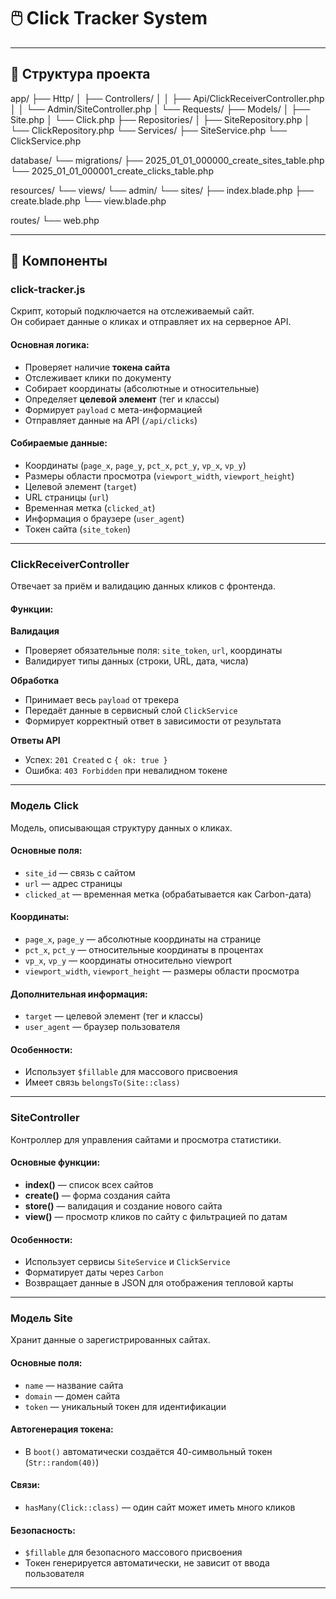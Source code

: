 # 🖱️ Click Tracker System

---

## 📂 Структура проекта

app/
 ├── Http/
 │    ├── Controllers/
 │    │    ├── Api/ClickReceiverController.php
 │    │    └── Admin/SiteController.php
 │    └── Requests/
 ├── Models/
 │    ├── Site.php
 │    └── Click.php
 ├── Repositories/
 │    ├── SiteRepository.php
 │    └── ClickRepository.php
 └── Services/
      ├── SiteService.php
      └── ClickService.php

database/
 └── migrations/
      ├── 2025_01_01_000000_create_sites_table.php
      └── 2025_01_01_000001_create_clicks_table.php

resources/
 └── views/
      └── admin/
           └── sites/
                ├── index.blade.php
                ├── create.blade.php
                └── view.blade.php

routes/
 └── web.php
 
 ---
 
 ## 🧩 Компоненты

### click-tracker.js

Скрипт, который подключается на отслеживаемый сайт.  
Он собирает данные о кликах и отправляет их на серверное API.

#### Основная логика:
- Проверяет наличие **токена сайта**
- Отслеживает клики по документу
- Собирает координаты (абсолютные и относительные)
- Определяет **целевой элемент** (тег и классы)
- Формирует `payload` с мета-информацией
- Отправляет данные на API (`/api/clicks`)

#### Собираемые данные:
- Координаты (`page_x`, `page_y`, `pct_x`, `pct_y`, `vp_x`, `vp_y`)
- Размеры области просмотра (`viewport_width`, `viewport_height`)
- Целевой элемент (`target`)
- URL страницы (`url`)
- Временная метка (`clicked_at`)
- Информация о браузере (`user_agent`)
- Токен сайта (`site_token`)

---

### ClickReceiverController

Отвечает за приём и валидацию данных кликов с фронтенда.

#### Функции:
**Валидация**
- Проверяет обязательные поля: `site_token`, `url`, координаты
- Валидирует типы данных (строки, URL, дата, числа)

**Обработка**
- Принимает весь `payload` от трекера
- Передаёт данные в сервисный слой `ClickService`
- Формирует корректный ответ в зависимости от результата

**Ответы API**
- Успех: `201 Created` с `{ ok: true }`
- Ошибка: `403 Forbidden` при невалидном токене

---

### Модель Click

Модель, описывающая структуру данных о кликах.

#### Основные поля:
- `site_id` — связь с сайтом
- `url` — адрес страницы
- `clicked_at` — временная метка (обрабатывается как Carbon-дата)

#### Координаты:
- `page_x`, `page_y` — абсолютные координаты на странице  
- `pct_x`, `pct_y` — относительные координаты в процентах  
- `vp_x`, `vp_y` — координаты относительно viewport  
- `viewport_width`, `viewport_height` — размеры области просмотра

#### Дополнительная информация:
- `target` — целевой элемент (тег и классы)
- `user_agent` — браузер пользователя

#### Особенности:
- Использует `$fillable` для массового присвоения
- Имеет связь `belongsTo(Site::class)`

---

### SiteController

Контроллер для управления сайтами и просмотра статистики.

#### Основные функции:
- **index()** — список всех сайтов  
- **create()** — форма создания сайта  
- **store()** — валидация и создание нового сайта  
- **view()** — просмотр кликов по сайту с фильтрацией по датам

#### Особенности:
- Использует сервисы `SiteService` и `ClickService`
- Форматирует даты через `Carbon`
- Возвращает данные в JSON для отображения тепловой карты

---

### Модель Site

Хранит данные о зарегистрированных сайтах.

#### Основные поля:
- `name` — название сайта  
- `domain` — домен сайта  
- `token` — уникальный токен для идентификации  

#### Автогенерация токена:
- В `boot()` автоматически создаётся 40-символьный токен  
  (`Str::random(40)`)

#### Связи:
- `hasMany(Click::class)` — один сайт может иметь много кликов

#### Безопасность:
- `$fillable` для безопасного массового присвоения
- Токен генерируется автоматически, не зависит от ввода пользователя

---

 
